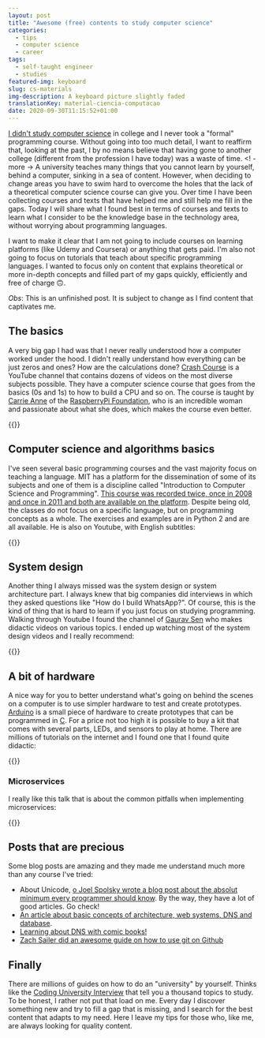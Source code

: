 ```yaml
---
layout: post
title: "Awesome (free) contents to study computer science"
categories:
  - tips
  - computer science
  - career
tags:
  - self-taught engineer
  - studies
featured-img: keyboard
slug: cs-materials
img-description: A keyboard picture slightly faded
translationKey: material-ciencia-computacao
date: 2020-09-30T11:15:52+01:00
---
```


[I didn't study computer science](https://leportella.com/from-oceanographer-to-programmer/) in college and I never took a "formal" programming course. Without going into too much detail, I want to reaffirm that, looking at the past, I by no means believe that having gone to another college (different from the profession I have today) was a waste of time. <! - more -> A university teaches many things that you cannot learn by yourself, behind a computer, sinking in a sea of content. However, when deciding to change areas you have to swim hard to overcome the holes that the lack of a theoretical computer science course can give you. Over time I have been collecting courses and texts that have helped me and still help me fill in the gaps. Today I will share what I found best in terms of courses and texts to learn what I consider to be the knowledge base in the technology area, without worrying about programming languages.

I want to make it clear that I am not going to include courses on learning platforms (like Udemy and Coursera) or anything that gets paid. I'm also not going to focus on tutorials that teach about specific programming languages. I wanted to focus only on content that explains theoretical or more in-depth concepts and filled part of my gaps quickly, efficiently and free of charge 🙃.

*Obs*: This is an unfinished post. It is subject to change as I find content that captivates me.

## The basics

A very big gap I had was that I never really understood how a computer worked under the hood. I didn't really understand how everything can be just zeros and ones? How are the calculations done? [Crash Course](https://www.youtube.com/user/crashcourse) is a YouTube channel that contains dozens of videos on the most diverse subjects possible. They have a computer science course that goes from the basics (0s and 1s) to how to build a CPU and so on. The course is taught by [Carrie Anne](https://twitter.com/MissPhilbin) of the [RaspberryPi Foundation](https://www.raspberrypi.org/), who is an incredible woman and passionate about what she does, which makes the course even better.

{{<youtube tpIctyqH29Q>}}

## Computer science and algorithms basics

I've seen several basic programming courses and the vast majority focus on teaching a language. MIT has a platform for the dissemination of some of its subjects and one of them is a discipline called "Introduction to Computer Science and Programming". [This course was recorded twice, once in 2008 and once in 2011 and both are available on the platform](https://ocw.mit.edu/courses/electrical-engineering-and-computer-science/6-00sc-introduction-to-computer-science-and-programming-spring-2011/). Despite being old, the classes do not focus on a specific language, but on programming concepts as a whole. The exercises and examples are in Python 2 and are all available. He is also on Youtube, with English subtitles:

{{<youtube k6U-i4gXkLM>}}

## System design

Another thing I always missed was the system design or system architecture part. I always knew that big companies did interviews in which they asked questions like "How do I build  WhatsApp?". Of course, this is the kind of thing that is hard to learn if you just focus on studying programming. Walking through Youtube I found the channel of [Gaurav Sen](https://www.youtube.com/channel/UCRPMAqdtSgd0Ipeef7iFsKw) who makes didactic videos on various topics. I ended up watching most of the system design videos and I really recommend:

{{<youtube quLrc3PbuIw>}}

## A bit of hardware

A nice way for you to better understand what's going on behind the scenes on a computer is to use simpler hardware to test and create prototypes. [Arduino](https://www.arduino.cc/) is a small piece of hardware to create prototypes that can be programmed in [C](https://en.wikipedia.org/wiki/C_%28programming_language%29). For a price not too high it is possible to buy a kit that comes with several parts, LEDs, and sensors to play at home. There are millions of tutorials on the internet and I found one that I found quite didactic:

{{<youtube d8_xXNcGYgo>}}

### Microservices

I really like this talk that is about the common pitfalls when implementing microservices:

{{<youtube X0tjziAQfNQ>}}

## Posts that are precious

Some blog posts are amazing and they made me understand much more than any course I've tried:

- About Unicode, [o Joel Spolsky wrote a blog post about the absolut minimum every programmer should know](https://www.joelonsoftware.com/2003/10/08/the-absolute-minimum-every-software-developer-absolutely-positively-must-know-about-unicode-and-character-sets-no-excuses/). By the way, they have a lot of good articles. Go check!
- [An article about basic concepts of architecture, web systems, DNS and database](https://engineering.videoblocks.com/web-architecture-101-a3224e126947?gi=c31cd7538b4c).
- [Learning about DNS with comic books!](https://howdns.works/)
- [Zach Sailer did an awesome guide on how to use git on Github](https://github.com/Zsailer/guide-to-working-as-team-on-github)

## Finally

There are millions of guides on how to do an "university" by yourself. Thinks like the [Coding University Interview](https://github.com/jwasham/coding-interview-university) that tell you a thousand topics to study. To be honest, I rather not put that load on me. Every day I discover something new and try to fill a gap that is missing, and I search for the best content that adapts to my need. Here I leave my tips for those who, like me, are always looking for quality content.